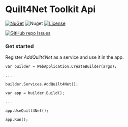 # Quilt4Net Toolkit Api
[![NuGet](https://img.shields.io/nuget/v/Quilt4Net.Toolkit.Api)](https://www.nuget.org/packages/Quilt4Net.Toolkit.Api)
![Nuget](https://img.shields.io/nuget/dt/Quilt4Net/Quilt4Net.Toolkit.Api)
[![License](https://img.shields.io/badge/license-MIT-blue.svg)](LICENSE)

[![GitHub repo Issues](https://img.shields.io/github/issues/Quilt4/Quilt4Net.Toolkit?style=flat&logo=github&logoColor=red&label=Issues)](https://github.com/Quilt4/Quilt4Net.Toolkit/issues?q=is%3Aopen)

### Get started
Register *AddQuilt4Net* as a service and use it in the app.
```
var builder = WebApplication.CreateBuilder(args);

...

builder.Services.AddQuilt4Net();

var app = builder.Build();

...

app.UseQuilt4Net();

app.Run();
```